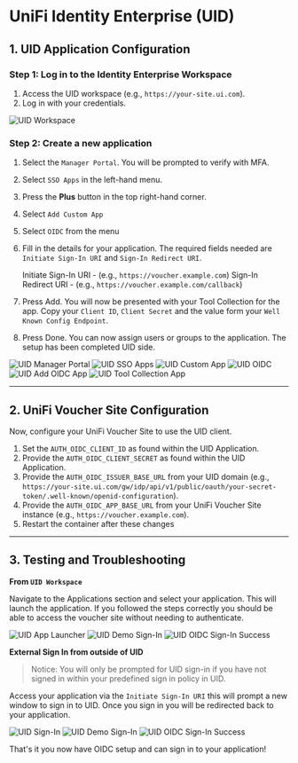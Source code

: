 # UniFi Identity Enterprise (UID)

## 1. UID Application Configuration

### Step 1: Log in to the Identity Enterprise Workspace

1. Access the UID workspace (e.g., `https://your-site.ui.com`).
2. Log in with your credentials.

![UID Workspace](images/uid_workspace.png)

### Step 2: Create a new application

1. Select the `Manager Portal`. You will be prompted to verify with MFA.
2. Select `SSO Apps` in the left-hand menu.
3. Press the **Plus** button in the top right-hand corner.
4. Select `Add Custom App`
5. Select `OIDC` from the menu
6. Fill in the details for your application.
   The required fields needed are `Initiate Sign-In URI` and `Sign-In Redirect URI`.

   Initiate Sign-In URI - (e.g., `https://voucher.example.com`)
   Sign-In Redirect URI - (e.g., `https://voucher.example.com/callback`)

7. Press Add. You will now be presented with your Tool Collection for the app. Copy your `Client ID`, `Client Secret` and the value form your `Well Known Config Endpoint`.
8. Press Done. You can now assign users or groups to the application. The setup has been completed UID side.

![UID Manager Portal](images/uid_manager_portal.png)
![UID SSO Apps](images/uid_sso_apps.png)
![UID Custom App](images/uid_custom_app.png)
![UID OIDC](images/uid_oidc.png)
![UID Add OIDC App](images/uid_add_oidc_app.png)
![UID Tool Collection App](images/uid_tool_collection_app.png)

---

## 2. UniFi Voucher Site Configuration

Now, configure your UniFi Voucher Site to use the UID client.

1. Set the `AUTH_OIDC_CLIENT_ID` as found within the UID Application.
2. Provide the `AUTH_OIDC_CLIENT_SECRET` as found within the UID Application.
3. Provide the `AUTH_OIDC_ISSUER_BASE_URL` from your UID domain (e.g., `https://your-site.ui.com/gw/idp/api/v1/public/oauth/your-secret-token/.well-known/openid-configuration`).
4. Provide the `AUTH_OIDC_APP_BASE_URL` from your UniFi Voucher Site instance (e.g., `https://voucher.example.com`).
5. Restart the container after these changes

---

## 3. Testing and Troubleshooting

**From `UID Workspace`**

Navigate to the Applications section and select your application. This will launch the application. If you followed the steps correctly you should be able to access the voucher site without needing to authenticate.

![UID App Launcher](images/uid_app_launcher.png)
![UID Demo Sign-In](images/uid_demo_sign_in.png)
![UID OIDC Sign-In Success](images/uid_oidc_sign_in_success.png)

**External Sign In from outside of UID**

> Notice: You will only be prompted for UID sign-in if you have not signed in within your predefined sign in policy in UID.

Access your application via the `Initiate Sign-In URI` this will prompt a new window to sign in to UID. Once you sign in you will be redirected back to your application.

![UID Sign-In](images/uid_sign_in.png)
![UID Demo Sign-In](images/uid_demo_sign_in.png)
![UID OIDC Sign-In Success](images/uid_oidc_sign_in_success.png)

That's it you now have OIDC setup and can sign in to your application!
